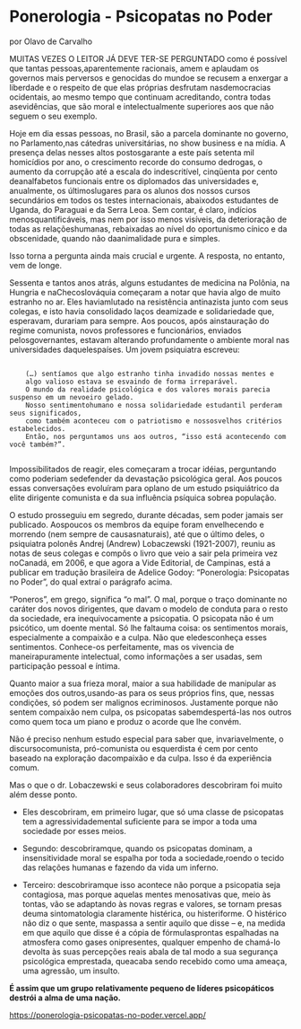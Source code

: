 # Ponerologia - Psicopatas no Poder

por Olavo de Carvalho

MUITAS VEZES O LEITOR JÁ DEVE TER-SE PERGUNTADO como é possível que tantas pessoas,aparentemente racionais, amem e aplaudam os governos mais perversos e genocidas do mundoe se recusem a enxergar a liberdade e o respeito de que elas próprias desfrutam nasdemocracias ocidentais, ao mesmo tempo que continuam acreditando, contra todas asevidências, que são moral e intelectualmente superiores aos que não seguem o seu exemplo.

Hoje em dia essas pessoas, no Brasil, são a parcela dominante no governo, no Parlamento,nas cátedras universitárias, no show business e na mídia. A presença delas nesses altos postosgarante a este país setenta mil homicídios por ano, o crescimento recorde do consumo dedrogas, o aumento da corrupção até a escala do indescritível, cinqüenta por cento deanalfabetos funcionais entre os diplomados das universidades e, anualmente, os últimoslugares para os alunos dos nossos cursos secundários em todos os testes internacionais, abaixodos estudantes de Uganda, do Paraguai e da Serra Leoa. Sem contar, é claro, indícios menosquantificáveis, mas nem por isso menos visíveis, da deterioração de todas as relaçõeshumanas, rebaixadas ao nível do oportunismo cínico e da obscenidade, quando não daanimalidade pura e simples.

Isso torna a pergunta ainda mais crucial e urgente. A resposta, no entanto, vem de longe.

Sessenta e tantos anos atrás, alguns estudantes de medicina na Polônia, na Hungria e naChecoslováquia começaram a notar que havia algo de muito estranho no ar. Eles haviamlutado na resistência antinazista junto com seus colegas, e isto havia consolidado laços deamizade e solidariedade que, esperavam, durariam para sempre. Aos poucos, após ainstauração do regime comunista, novos professores e funcionários, enviados pelosgovernantes, estavam alterando profundamente o ambiente moral nas universidades daquelespaíses. Um jovem psiquiatra escreveu:

```

    (…) sentíamos que algo estranho tinha invadido nossas mentes e 
    algo valioso estava se esvaindo de forma irreparável.
    O mundo da realidade psicológica e dos valores morais parecia suspenso em um nevoeiro gelado. 
    Nosso sentimentohumano e nossa solidariedade estudantil perderam seus significados, 
    como também aconteceu com o patriotismo e nossosvelhos critérios estabelecidos. 
    Então, nos perguntamos uns aos outros, “isso está acontecendo com você também?”.
    
```

Impossibilitados de reagir, eles começaram a trocar idéias, perguntando como poderiam sedefender da devastação psicológica geral. Aos poucos essas conversações evoluíram para oplano de um estudo psiquiátrico da elite dirigente comunista e da sua influência psíquica sobrea população.

O estudo prosseguiu em segredo, durante décadas, sem poder jamais ser publicado. Aospoucos os membros da equipe foram envelhecendo e morrendo (nem sempre de causasnaturais), até que o último deles, o psiquiatra polonês Andrej (Andrew) Lobaczewski (1921-2007), reuniu as notas de seus colegas e compôs o livro que veio a sair pela primeira vez noCanadá, em 2006, e que agora a Vide Editorial, de Campinas, está a publicar em tradução brasileira de Adelice Godoy: “Ponerologia: Psicopatas no Poder”, do qual extraí o parágrafo acima.

“Poneros”, em grego, significa “o mal”. O mal, porque o traço dominante no caráter dos novos dirigentes, que davam o modelo de conduta para o resto da sociedade, era inequivocamente a psicopatia. O psicopata não é um psicótico, um doente mental. Só lhe faltauma coisa: os sentimentos morais, especialmente a compaixão e a culpa. Não que eledesconheça esses sentimentos. Conhece-os perfeitamente, mas os vivencia de maneirapuramente intelectual, como informações a ser usadas, sem participação pessoal e íntima.

Quanto maior a sua frieza moral, maior a sua habilidade de manipular as emoções dos outros,usando-as para os seus próprios fins, que, nessas condições, só podem ser malignos ecriminosos. Justamente porque não sentem compaixão nem culpa, os psicopatas sabemdespertá-las nos outros como quem toca um piano e produz o acorde que lhe convém.

Não é preciso nenhum estudo especial para saber que, invariavelmente, o discursocomunista, pró-comunista ou esquerdista é cem por cento baseado na exploração dacompaixão e da culpa. Isso é da experiência comum.

Mas o que o dr. Lobaczewski e seus colaboradores descobriram foi muito além desse ponto.

- Eles descobriram, em primeiro lugar, que só uma classe de psicopatas tem a agressividademental suficiente para se impor a toda uma sociedade por esses meios. 

- Segundo: descobriramque, quando os psicopatas dominam, a insensitividade moral se espalha por toda a sociedade,roendo o tecido das relações humanas e fazendo da vida um inferno. 

- Terceiro: descobriramque isso acontece não porque a psicopatia seja contagiosa, mas porque aquelas mentes menosativas que, meio às tontas, vão se adaptando às novas regras e valores, se tornam presas deuma sintomatologia claramente histérica, ou histeriforme. O histérico não diz o que sente, maspassa a sentir aquilo que disse – e, na medida em que aquilo que disse é a cópia de fórmulasprontas espalhadas na atmosfera como gases onipresentes, qualquer empenho de chamá-lo devolta às suas percepções reais abala de tal modo a sua segurança psicológica emprestada, queacaba sendo recebido como uma ameaça, uma agressão, um insulto.

**É assim que um grupo relativamente pequeno de líderes psicopáticos destrói a alma de uma nação.** 

https://ponerologia-psicopatas-no-poder.vercel.app/
